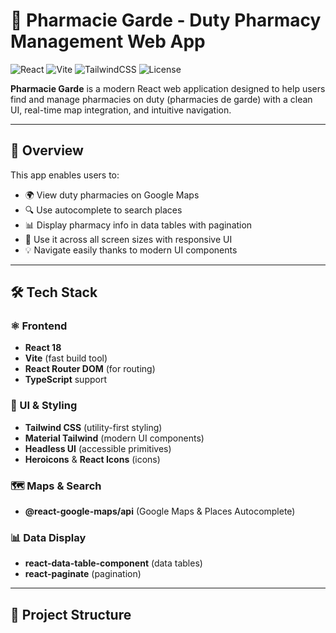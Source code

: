 # 🏥 Pharmacie Garde - Duty Pharmacy Management Web App

![React](https://img.shields.io/badge/React-18-blue?logo=react)
![Vite](https://img.shields.io/badge/Vite-Dev-blueviolet?logo=vite)
![TailwindCSS](https://img.shields.io/badge/Styling-TailwindCSS-38b2ac?logo=tailwindcss)
![License](https://img.shields.io/badge/License-MIT-green)

**Pharmacie Garde** is a modern React web application designed to help users find and manage pharmacies on duty (pharmacies de garde) with a clean UI, real-time map integration, and intuitive navigation.

---

## 🧠 Overview

This app enables users to:
- 🌍 View duty pharmacies on Google Maps
- 🔍 Use autocomplete to search places
- 📊 Display pharmacy info in data tables with pagination
- 📱 Use it across all screen sizes with responsive UI
- 💡 Navigate easily thanks to modern UI components

---

## 🛠️ Tech Stack

### ⚛️ Frontend
- **React 18**
- **Vite** (fast build tool)
- **React Router DOM** (for routing)
- **TypeScript** support

### 🎨 UI & Styling
- **Tailwind CSS** (utility-first styling)
- **Material Tailwind** (modern UI components)
- **Headless UI** (accessible primitives)
- **Heroicons** & **React Icons** (icons)

### 🗺️ Maps & Search
- **@react-google-maps/api** (Google Maps & Places Autocomplete)

### 📊 Data Display
- **react-data-table-component** (data tables)
- **react-paginate** (pagination)

---

## 📁 Project Structure

